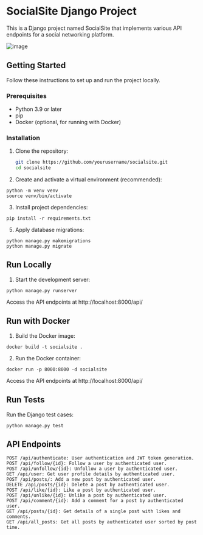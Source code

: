 # SocialSite Django Project

This is a Django project named SocialSite that implements various API endpoints for a social networking platform.

![image](https://github.com/Chityanj/ssocialsite/assets/20499500/487dc7ec-6556-4155-8fe0-5d3e92b1cc03)

## Getting Started

Follow these instructions to set up and run the project locally.

### Prerequisites

- Python 3.9 or later
- pip
- Docker (optional, for running with Docker)

### Installation

1. Clone the repository:

   ```bash
   git clone https://github.com/yourusername/socialsite.git
   cd socialsite

2. Create and activate a virtual environment (recommended):

```
python -m venv venv
source venv/bin/activate
```

3. Install project dependencies:

```
pip install -r requirements.txt
```


5. Apply database migrations:

```
python manage.py makemigrations
python manage.py migrate
```

## Run Locally
1. Start the development server:

```
python manage.py runserver
```

Access the API endpoints at http://localhost:8000/api/

## Run with Docker
1. Build the Docker image:

```
docker build -t socialsite .
```

2. Run the Docker container:

```
docker run -p 8000:8000 -d socialsite
```
Access the API endpoints at http://localhost:8000/api/

## Run Tests
Run the Django test cases:

```
python manage.py test
```

## API Endpoints

```
POST /api/authenticate: User authentication and JWT token generation.
POST /api/follow/{id}: Follow a user by authenticated user.
POST /api/unfollow/{id}: Unfollow a user by authenticated user.
GET /api/user: Get user profile details by authenticated user.
POST /api/posts/: Add a new post by authenticated user.
DELETE /api/posts/{id}: Delete a post by authenticated user.
POST /api/like/{id}: Like a post by authenticated user.
POST /api/unlike/{id}: Unlike a post by authenticated user.
POST /api/comment/{id}: Add a comment for a post by authenticated user.
GET /api/posts/{id}: Get details of a single post with likes and comments.
GET /api/all_posts: Get all posts by authenticated user sorted by post time.
```